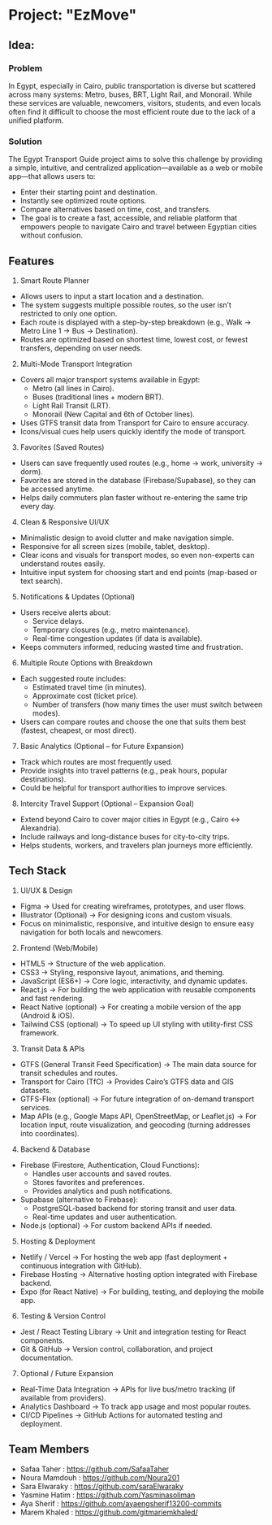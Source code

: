 # Project: "EzMove"

## Idea:
### Problem
In Egypt, especially in Cairo, public transportation is diverse but scattered across many systems: Metro, buses, BRT, Light Rail, and Monorail. While these services are valuable, newcomers, visitors, students, and even locals often find it difficult to choose the most efficient route due to the lack of a unified platform.

### Solution
The Egypt Transport Guide project aims to solve this challenge by providing a simple, intuitive, and centralized application—available as a web or mobile app—that allows users to:
- Enter their starting point and destination.
- Instantly see optimized route options.
- Compare alternatives based on time, cost, and transfers.
- The goal is to create a fast, accessible, and reliable platform that empowers people to navigate Cairo and travel between Egyptian cities without confusion.

## Features
1. Smart Route Planner
- Allows users to input a start location and a destination.
- The system suggests multiple possible routes, so the user isn’t restricted to only one option.
- Each route is displayed with a step-by-step breakdown (e.g., Walk → Metro Line 1 → Bus → Destination).
- Routes are optimized based on shortest time, lowest cost, or fewest transfers, depending on user needs.

2. Multi-Mode Transport Integration
- Covers all major transport systems available in Egypt:
  - Metro (all lines in Cairo).
  - Buses (traditional lines + modern BRT).
  - Light Rail Transit (LRT).
  - Monorail (New Capital and 6th of October lines).
- Uses GTFS transit data from Transport for Cairo to ensure accuracy.
- Icons/visual cues help users quickly identify the mode of transport.

3. Favorites (Saved Routes)
- Users can save frequently used routes (e.g., home → work, university → dorm).
- Favorites are stored in the database (Firebase/Supabase), so they can be accessed anytime.
- Helps daily commuters plan faster without re-entering the same trip every day.

4. Clean & Responsive UI/UX
- Minimalistic design to avoid clutter and make navigation simple.
- Responsive for all screen sizes (mobile, tablet, desktop).
- Clear icons and visuals for transport modes, so even non-experts can understand routes easily.
- Intuitive input system for choosing start and end points (map-based or text search).

5. Notifications & Updates (Optional)
- Users receive alerts about:
  - Service delays.
  - Temporary closures (e.g., metro maintenance).
  - Real-time congestion updates (if data is available).
- Keeps commuters informed, reducing wasted time and frustration.

6. Multiple Route Options with Breakdown
- Each suggested route includes:
  - Estimated travel time (in minutes).
  - Approximate cost (ticket price).
  - Number of transfers (how many times the user must switch between modes).
- Users can compare routes and choose the one that suits them best (fastest, cheapest, or most direct).

7. Basic Analytics (Optional – for Future Expansion)
- Track which routes are most frequently used.
- Provide insights into travel patterns (e.g., peak hours, popular destinations).
- Could be helpful for transport authorities to improve services.

8. Intercity Travel Support (Optional – Expansion Goal)
- Extend beyond Cairo to cover major cities in Egypt (e.g., Cairo ↔ Alexandria).
- Include railways and long-distance buses for city-to-city trips.
- Helps students, workers, and travelers plan journeys more efficiently.

## Tech Stack
1. UI/UX & Design
- Figma → Used for creating wireframes, prototypes, and user flows.
- Illustrator (Optional) → For designing icons and custom visuals.
- Focus on minimalistic, responsive, and intuitive design to ensure easy navigation for both locals and newcomers.

2. Frontend (Web/Mobile)
- HTML5 → Structure of the web application.
- CSS3 → Styling, responsive layout, animations, and theming.
- JavaScript (ES6+) → Core logic, interactivity, and dynamic updates.
- React.js → For building the web application with reusable components and fast rendering.
- React Native (optional) → For creating a mobile version of the app (Android & iOS).
- Tailwind CSS (optional) → To speed up UI styling with utility-first CSS framework.

3. Transit Data & APIs
- GTFS (General Transit Feed Specification) → The main data source for transit schedules and routes.
- Transport for Cairo (TfC) → Provides Cairo’s GTFS data and GIS datasets.
- GTFS-Flex (optional) → For future integration of on-demand transport services.
- Map APIs (e.g., Google Maps API, OpenStreetMap, or Leaflet.js) → For location input, route visualization, and geocoding (turning addresses into coordinates).

4. Backend & Database
- Firebase (Firestore, Authentication, Cloud Functions):
  - Handles user accounts and saved routes.
  - Stores favorites and preferences.
  - Provides analytics and push notifications.
- Supabase (alternative to Firebase):
  - PostgreSQL-based backend for storing transit and user data.
  - Real-time updates and user authentication.
- Node.js (optional) → For custom backend APIs if needed.

5. Hosting & Deployment
- Netlify / Vercel → For hosting the web app (fast deployment + continuous integration with GitHub).
- Firebase Hosting → Alternative hosting option integrated with Firebase backend.
- Expo (for React Native) → For building, testing, and deploying the mobile app.

6. Testing & Version Control
- Jest / React Testing Library → Unit and integration testing for React components.
- Git & GitHub → Version control, collaboration, and project documentation.

7. Optional / Future Expansion
- Real-Time Data Integration → APIs for live bus/metro tracking (if available from providers).
- Analytics Dashboard → To track app usage and most popular routes.
- CI/CD Pipelines → GitHub Actions for automated testing and deployment.

## Team Members
- Safaa Taher : https://github.com/SafaaTaher
- Noura Mamdouh : https://github.com/Noura201
- Sara Elwaraky : https://github.com/saraElwaraky
- Yasmine Hatim : https://github.com/Yasminasoliman
- Aya Sherif : https://github.com/ayaengsherif13200-commits
- Marem Khaled : https://github.com/gitmariemkhaled/
